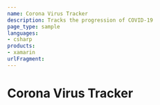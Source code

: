 ```yaml
---
name: Corona Virus Tracker
description: Tracks the progression of COVID-19
page_type: sample
languages:
- csharp
products:
- xamarin
urlFragment: 
---
```

# Corona Virus Tracker


